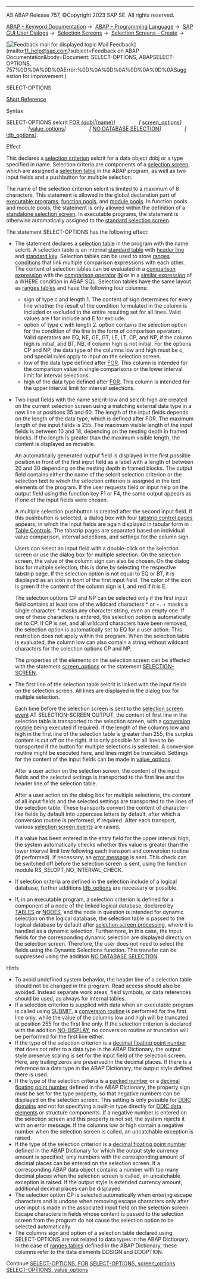   

* * *

AS ABAP Release 757, ©Copyright 2023 SAP SE. All rights reserved.

[ABAP - Keyword Documentation](javascript:call_link\('abenabap.htm'\)) →  [ABAP - Programming Language](javascript:call_link\('abenabap_reference.htm'\)) →  [SAP GUI User Dialogs](javascript:call_link\('abenabap_screens.htm'\)) →  [Selection Screens](javascript:call_link\('abenselection_screen.htm'\)) →  [Selection Screens - Create](javascript:call_link\('abenselection_screen_create.htm'\)) → 

 [![](Mail.gif?object=Mail.gif&sap-language=EN "Feedback mail for displayed topic") Mail Feedback](mailto:f1_help@sap.com?subject=Feedback on ABAP Documentation&body=Document: SELECT-OPTIONS, ABAPSELECT-OPTIONS, 757%0D%0A%0D%0AError:%0D%0A%0D%0A%0D%0A%0D%0ASugg
estion for improvement:)

SELECT-OPTIONS

[Short Reference](javascript:call_link\('abapselect-options_shortref.htm'\))

Syntax

SELECT-OPTIONS selcrit [FOR *{*dobj*|*(name)*}*](javascript:call_link\('abapselect-options_for.htm'\))
               *\[* [screen\_options](javascript:call_link\('abapselect-options_screen.htm'\))*\]*
               *\[*[value\_options](javascript:call_link\('abapselect-options_value.htm'\))*\]*
               *\[* [NO DATABASE SELECTION](javascript:call_link\('abapselect-options_no_db_sel.htm'\))*\]*
               *\[* [ldb\_options](javascript:call_link\('abapselect-options_ldb.htm'\))*\]*.

Effect

This declares a [selection criterion](javascript:call_link\('abenselection_criterion_glosry.htm'\) "Glossary Entry") selcrit for a data object dobj or a type specified in name. Selection criteria are components of a [selection screen](javascript:call_link\('abenselection_screen_glosry.htm'\) "Glossary Entry"), which are assigned a [selection table](javascript:call_link\('abenselection_table_glosry.htm'\) "Glossary Entry") in the ABAP program, as well as two input fields and a pushbutton for multiple selection.

The name of the selection criterion selcrit is limited to a maximum of 8 characters. This statement is allowed in the global declaration part of [executable programs](javascript:call_link\('abenexecutable_program_glosry.htm'\) "Glossary Entry"), [function pools](javascript:call_link\('abenfunction_pool_glosry.htm'\) "Glossary Entry"), and [module pools](javascript:call_link\('abenmodul_pool_glosry.htm'\) "Glossary Entry"). In function pools and module pools, the statement is only allowed within the definition of a [standalone selection screen](javascript:call_link\('abapselection-screen_definition.htm'\)). In executable programs, the statement is otherwise automatically assigned to the [standard selection screen](javascript:call_link\('abapselection-screen_standard.htm'\)).

The statement SELECT-OPTIONS has the following effect:

-   The statement declares a [selection table](javascript:call_link\('abenselection_table_glosry.htm'\) "Glossary Entry") in the program with the name selcrit. A selection table is an internal [standard table](javascript:call_link\('abenstandard_table_glosry.htm'\) "Glossary Entry") with [header line](javascript:call_link\('abenheader_line_glosry.htm'\) "Glossary Entry") and [standard key](javascript:call_link\('abenstandard_key_glosry.htm'\) "Glossary Entry"). Selection tables can be used to store [ranges conditions](javascript:call_link\('abenranges_condition_glosry.htm'\) "Glossary Entry") that link multiple comparison expressions with each other. The content of selection tables can be evaluated in a [comparison expression](javascript:call_link\('abencomparison_expression_glosry.htm'\) "Glossary Entry") with the [comparison operator](javascript:call_link\('abencomp_operator_glosry.htm'\) "Glossary Entry") [IN](javascript:call_link\('abenlogexp_select_option.htm'\)) or in a [similar expression](javascript:call_link\('abenwhere_logexp_seltab.htm'\)) of a WHERE condition in ABAP SQL. Selection tables have the same layout as [ranges tables](javascript:call_link\('abenranges_table_glosry.htm'\) "Glossary Entry") and have the following four columns:
    -   sign of type c and length 1. The content of sign determines for every line whether the result of the condition formulated in the column is included or excluded in the entire resulting set for all lines. Valid values are I for include and E for exclude.
    -   option of type c with length 2. option contains the selection option for the condition of the line in the form of comparison operators. Valid operators are EQ, NE, GE, GT, LE, LT, CP, and NP, if the column high is initial, and BT, NB, if column high is not initial. For the options CP and NP, the data type of the columns low and high must be c, and special rules apply to input on the selection screen.
    -   low of the data type defined after [FOR](javascript:call_link\('abapselect-options_for.htm'\)). This column is intended for the comparison value in single comparisons or the lower interval limit for interval selections.
    -   high of the data type defined after [FOR](javascript:call_link\('abapselect-options_for.htm'\)). This column is intended for the upper interval limit for interval selections.
-   Two input fields with the name selcrit-low and selcrit-high are created on the current selection screen using a matching external data type in a new line at positions 35 and 60. The length of the input fields depends on the length of the data type, which is defined after FOR. The maximum length of the input fields is 255. The maximum visible length of the input fields is between 10 and 18, depending on the nesting depth in framed blocks. If the length is greater than the maximum visible length, the content is displayed as movable.
    
    An automatically generated output field is displayed in the first possible position in front of the first input field as a label with a length of between 20 and 30 depending on the nesting depth in framed blocks. The output field contains either the name of the selcrit selection criterion or the selection text to which the selection criterion is assigned in the text elements of the program. If the user requests field or input help on the output field using the function key F1 or F4, the same output appears as if one of the input fields were chosen.
    
    A multiple selection pushbutton is created after the second input field. If this pushbutton is selected, a dialog box with four [tabstrip control pages](javascript:call_link\('abentab_page_glosry.htm'\) "Glossary Entry") appears, in which the input fields are again displayed in tabular form in [Table Controls](javascript:call_link\('abentable_control_glosry.htm'\) "Glossary Entry"). The tabstrip pages are separated based on individual value comparison, interval selections, and settings for the column sign.
    
    Users can select an input field with a double-click on the selection screen or use the dialog box for multiple selection. On the selection screen, the value of the column sign can also be chosen. On the dialog box for multiple selection, this is done by selecting the respective tabstrip page. If the selection option is not equal to EQ or BT, it is displayed as an icon in front of the first input field. The color of the icon is green if the content of the column sign is I, and red if it is E.
    
    The selection options CP and NP can be selected only if the first input field contains at least one of the wildcard characters \* or +. + masks a single character, \* masks any character string, even an empty one. If one of these characters is entered, the selection option is automatically set to CP. If CP is set, and all wildcard characters have been removed, the selection option is automatically set to EQ for a user action. This restriction does not apply within the program. When the selection table is evaluated, the column low can also contain a string without wildcard characters for the selection options CP and NP.
    
    The properties of the elements on the selection screen can be affected with the statement [screen\_options](javascript:call_link\('abapselect-options_screen.htm'\)) or the statement [SELECTION-SCREEN](javascript:call_link\('abapselection-screen.htm'\)).
    
-   The first line of the selection table selcrit is linked with the input fields on the selection screen. All lines are displayed in the dialog box for multiple selection.
    
    Each time before the selection screen is sent to the [selection screen event](javascript:call_link\('abenselection_screen_event_glosry.htm'\) "Glossary Entry") AT SELECTION-SCREEN OUTPUT, the content of first line in the selection table is transported to the selection screen, with a [conversion routine](javascript:call_link\('abenconversion_routine_glosry.htm'\) "Glossary Entry") being executed if required. If the length of the columns low and high in the first line of the selection table is greater than 255, the surplus content is cut off on the right. It is only possible for all lines to be transported if the button for multiple selections is selected. A conversion routine might be executed here, and lines might be truncated. Settings for the content of the input fields can be made in [value\_options](javascript:call_link\('abapselect-options_value.htm'\)).
    
    After a user action on the selection screen, the content of the input fields and the selected settings is transported to the first line and the header line of the selection table.
    
    After a user action on the dialog box for multiple selections, the content of all input fields and the selected settings are transported to the lines of the selection table. These transports convert the content of character-like fields by default into uppercase letters by default, after which a conversion routine is performed, if required. After each transport, various [selection screen events](javascript:call_link\('abapat_selection-screen_events.htm'\)) are raised.
    
    If a value has been entered in the entry field for the upper interval high, the system automatically checks whether this value is greater than the lower interval limit low following each transport and conversion routine (if performed). If necessary, an [error message](javascript:call_link\('abenerror_message_glosry.htm'\) "Glossary Entry") is sent. This check can be switched off before the selection screen is sent, using the function module RS\_SELOPT\_NO\_INTERVAL\_CHECK.
    
-   If selection criteria are defined in the selection include of a logical database, further additions [ldb\_options](javascript:call_link\('abapselect-options_ldb.htm'\)) are necessary or possible.
-   If, in an executable program, a selection criterion is defined for a component of a node of the linked logical database, declared by [TABLES](javascript:call_link\('abaptables.htm'\)) or [NODES](javascript:call_link\('abapnodes.htm'\)), and the node in question is intended for dynamic selection on the logical database, the selection table is passed to the logical database by default after [selection screen processing](javascript:call_link\('abenselscreen_processing_glosry.htm'\) "Glossary Entry"), where it is handled as a dynamic selection. Furthermore, in this case, the input fields for the corresponding dynamic selection are displayed directly on the selection screen. Therefore, the user does not need to select the fields using the Dynamic Selections function. This transfer can be suppressed using the addition [NO DATABASE SELECTION](javascript:call_link\('abapselect-options_no_db_sel.htm'\)).

Hints

-   To avoid undefined system behavior, the header line of a selection table should not be changed in the program. Read access should also be avoided. Instead separate work areas, field symbols, or data references should be used, as always for internal tables.
-   If a selection criterion is supplied with data when an executable program is called using [SUBMIT](javascript:call_link\('abapsubmit.htm'\)), a [conversion routine](javascript:call_link\('abenconversion_routine_glosry.htm'\) "Glossary Entry") is performed for the first line only, while the value of the columns low and high will be truncated at position 255 for the first line only. If the selection criterion is declared with the addition [NO-DISPLAY](javascript:call_link\('abapselect-options_screen.htm'\)), no conversion routine or truncation will be performed for the first line either.
-   If the type of the selection criterion is a [decimal floating point number](javascript:call_link\('abendecfloat_glosry.htm'\) "Glossary Entry") that does not refer to a data type in the ABAP Dictionary, the output style preserve scaling is set for the input field of the selection screen. Here, any trailing zeros are preserved in the decimal places. If there is a reference to a data type in the ABAP Dictionary, the output style defined there is used.
-   If the type of the selection criteria is a [packed number](javascript:call_link\('abenpacked_number_glosry.htm'\) "Glossary Entry") or a [decimal floating point number](javascript:call_link\('abendecfloat_glosry.htm'\) "Glossary Entry") defined in the ABAP Dictionary, the property sign must be set for the type property, so that negative numbers can be displayed on the selection screen. This setting is only possible for [DDIC domains](javascript:call_link\('abendomain_glosry.htm'\) "Glossary Entry") and not for specifying a built-in type directly for [DDIC data elements](javascript:call_link\('abendata_element_glosry.htm'\) "Glossary Entry") or structure components. If a negative number is entered on the selection screen and this property is not set, the system rejects it with an error message. If the columns low or high contain a negative number when the selection screen is called, an uncatchable exception is raised.
-   If the type of the selection criterion is a [decimal floating point number](javascript:call_link\('abendecfloat_glosry.htm'\) "Glossary Entry") defined in the ABAP Dictionary for which the output style currency amount is specified, only numbers with the corresponding amount of decimal places can be entered on the selection screen. If a corresponding ABAP data object contains a number with too many decimal places when the selection screen is called, an uncatchable exception is raised. If the output style is extended currency amount, additional decimal places can be displayed.
-   The selection option CP is selected automatically when entering escape characters and is undone when removing escape characters only after user input is made in the associated input field on the selection screen. Escape characters in fields whose content is passed to the selection screen from the program do not cause the selection option to be selected automatically.
-   The columns sign and option of a selection table declared using SELECT-OPTIONS are not related to data types in the ABAP Dictionary. In the case of [ranges tables](javascript:call_link\('abenranges_table_glosry.htm'\) "Glossary Entry") defined in the ABAP Dictionary, these columns refer to the data elements DDSIGN and DDOPTION.

Continue
[SELECT-OPTIONS, FOR](javascript:call_link\('abapselect-options_for.htm'\))
[SELECT-OPTIONS, screen\_options](javascript:call_link\('abapselect-options_screen.htm'\))
[SELECT-OPTIONS, value\_options](javascript:call_link\('abapselect-options_value.htm'\))